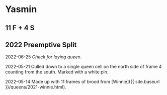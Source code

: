 # Yasmin

## 11 F + 4 S

## 2022 Preemptive Split

2022-06-25 *Check for laying queen*.

2022-05-21 Culled down to a single queen cell on the north side of frame 4 counting from the south.  Marked with a white pin.

2022-05-14 Made up with 11 frames of brood from [Winnie]({{ site.baseurl }}/queens/2021-winnie.html).
